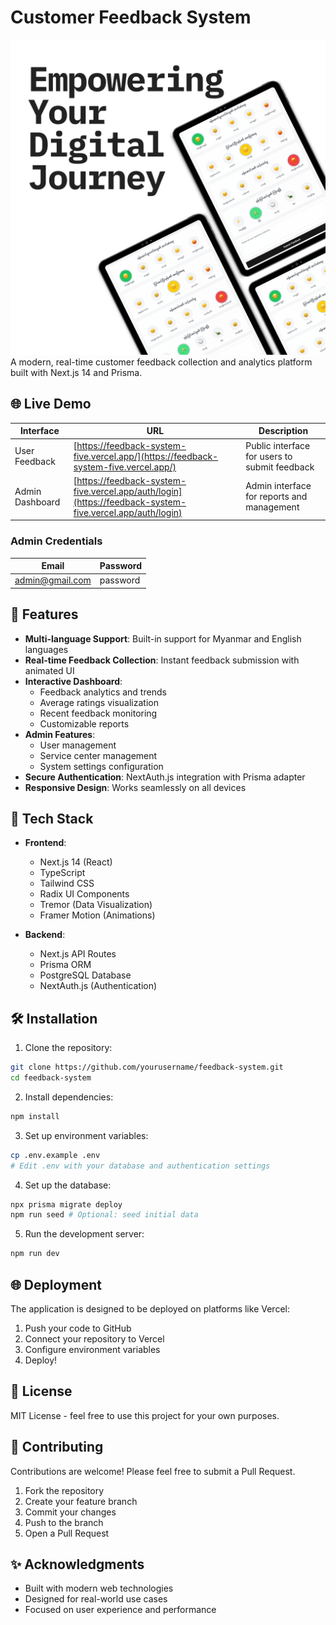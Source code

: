 # Customer Feedback System
<img src="public/screenshots/Mockup1.jpg" alt="Feedback System Mockup" width="600"/>
A modern, real-time customer feedback collection and analytics platform built with Next.js 14 and Prisma.

## 🌐 Live Demo

| Interface | URL | Description |
|-----------|-----|-------------|
| User Feedback | [https://feedback-system-five.vercel.app/](https://feedback-system-five.vercel.app/) | Public interface for users to submit feedback |
| Admin Dashboard | [https://feedback-system-five.vercel.app/auth/login](https://feedback-system-five.vercel.app/auth/login) | Admin interface for reports and management |

### Admin Credentials

| Email | Password |
|-------|----------|
| admin@gmail.com | password |

## 🌟 Features

- **Multi-language Support**: Built-in support for Myanmar and English languages
- **Real-time Feedback Collection**: Instant feedback submission with animated UI
- **Interactive Dashboard**:
  - Feedback analytics and trends
  - Average ratings visualization
  - Recent feedback monitoring
  - Customizable reports
- **Admin Features**:
  - User management
  - Service center management
  - System settings configuration
- **Secure Authentication**: NextAuth.js integration with Prisma adapter
- **Responsive Design**: Works seamlessly on all devices

## 🚀 Tech Stack

- **Frontend**:
  - Next.js 14 (React)
  - TypeScript
  - Tailwind CSS
  - Radix UI Components
  - Tremor (Data Visualization)
  - Framer Motion (Animations)

- **Backend**:
  - Next.js API Routes
  - Prisma ORM
  - PostgreSQL Database
  - NextAuth.js (Authentication)

## 🛠️ Installation

1. Clone the repository:
```bash
git clone https://github.com/yourusername/feedback-system.git
cd feedback-system
```

2. Install dependencies:
```bash
npm install
```

3. Set up environment variables:
```bash
cp .env.example .env
# Edit .env with your database and authentication settings
```

4. Set up the database:
```bash
npx prisma migrate deploy
npm run seed # Optional: seed initial data
```

5. Run the development server:
```bash
npm run dev
```

## 🌐 Deployment

The application is designed to be deployed on platforms like Vercel:

1. Push your code to GitHub
2. Connect your repository to Vercel
3. Configure environment variables
4. Deploy!

## 📝 License

MIT License - feel free to use this project for your own purposes.

## 🤝 Contributing

Contributions are welcome! Please feel free to submit a Pull Request.

1. Fork the repository
2. Create your feature branch
3. Commit your changes
4. Push to the branch
5. Open a Pull Request

## ✨ Acknowledgments

- Built with modern web technologies
- Designed for real-world use cases
- Focused on user experience and performance
